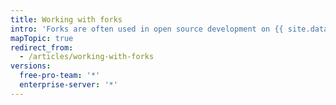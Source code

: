 ```yaml
---
title: Working with forks
intro: 'Forks are often used in open source development on {{ site.data.variables.product.product_name }}.'
mapTopic: true
redirect_from:
  - /articles/working-with-forks
versions:
  free-pro-team: '*'
  enterprise-server: '*'
---
```


